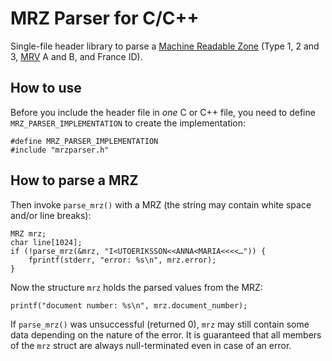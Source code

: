# MRZ Parser for C/C++

Single-file header library to parse a [Machine Readable Zone][mrz]
(Type 1, 2 and 3, [MRV][mrv] A and B, and France ID).

## How to use

Before you include the header file in *one* C or C++ file, you need to define
`MRZ_PARSER_IMPLEMENTATION` to create the implementation:

	#define MRZ_PARSER_IMPLEMENTATION
	#include "mrzparser.h"

## How to parse a MRZ

Then invoke `parse_mrz()` with a MRZ (the string may contain white space
and/or line breaks):

	MRZ mrz;
	char line[1024];
	if (!parse_mrz(&mrz, "I<UTOERIKSSON<<ANNA<MARIA<<<<…")) {
		fprintf(stderr, "error: %s\n", mrz.error);
	}

Now the structure `mrz` holds the parsed values from the MRZ:

	printf("document number: %s\n", mrz.document_number);

If `parse_mrz()` was unsuccessful (returned 0), `mrz` may still contain
some data depending on the nature of the error. It is guaranteed that
all members of the `mrz` struct are always null-terminated even in case
of an error.

[mrz]: https://en.wikipedia.org/wiki/Machine-readable_passport
[mrv]: https://en.wikipedia.org/wiki/Machine-readable_passport#Machine-readable_visas
